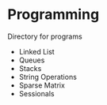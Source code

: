 # Programming
Directory for programs

* Linked List
* Queues
* Stacks
* String Operations
* Sparse Matrix
* Sessionals